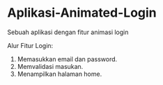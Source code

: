 # Aplikasi-Animated-Login
Sebuah aplikasi dengan fitur animasi login

Alur Fitur Login:
1. Memasukkan email dan password.
2. Memvalidasi masukan.
3. Menampilkan halaman home.
